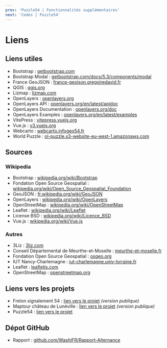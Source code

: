 ```yaml
---
prev: 'Puzzle54 | Fonctionnalités supplémentaires'
next: 'Codes | Puzzle54'
---
```


# Liens

## Liens utiles

- Bootstrap : [getbootstrap.com](https://getbootstrap.com/)
- Bootstrap Modal : [getbootstrap.com/docs/5.3/components/modal](https://getbootstrap.com/docs/5.3/components/modal/)
- France GeoJSON : [france-geojson.gregoiredavid.fr](https://france-geojson.gregoiredavid.fr/)
- QGIS : [qgis.org](https://www.qgis.org/)
- Lizmap : [lizmap.com](https://www.lizmap.com/)
- OpenLayers : [openlayers.org](https://openlayers.org/)
- OpenLayers API : [openlayers.org/en/latest/apidoc](https://openlayers.org/en/latest/apidoc/)
- OpenLayers Documentation : [openlayers.org/doc](https://openlayers.org/doc/)
- OpenLayers Examples : [openlayers.org/en/latest/examples](https://openlayers.org/en/latest/examples/)
- VitePress : [vitepress.vuejs.org](https://vitepress.vuejs.org/)
- Vue.js : [v3.vuejs.org](https://v3.vuejs.org/)
- Webcarto : [webcarto.infogeo54.fr](https://webcarto.infogeo54.fr/)
- World Puzzle : [ol-puzzle.s3-website-eu-west-1.amazonaws.com](http://ol-puzzle.s3-website-eu-west-1.amazonaws.com/)

## Sources

### Wikipedia

- Bootstrap : [wikipedia.org/wiki/Bootstrap](https://fr.wikipedia.org/wiki/Bootstrap)
- Fondation Open Source Geospatial : [wikipedia.org/wiki/Open_Source_Geospatial_Foundation](https://fr.wikipedia.org/wiki/Open_Source_Geospatial_Foundation)
- GeoJSON : [fr.wikipedia.org/wiki/GeoJSON](https://fr.wikipedia.org/wiki/GeoJSON)
- OpenLayers : [wikipedia.org/wiki/OpenLayers](https://fr.wikipedia.org/wiki/OpenLayers)
- OpenStreetMap : [wikipedia.org/wiki/OpenStreetMap](https://fr.wikipedia.org/wiki/OpenStreetMap)
- Leaflet : [wikipedia.org/wiki/Leaflet](https://fr.wikipedia.org/wiki/Leaflet)
- License BSD : [wikipedia.org/wiki/Licence_BSD](https://fr.wikipedia.org/wiki/Licence_BSD)
- Vue.js : [wikipedia.org/wiki/Vue.js](https://fr.wikipedia.org/wiki/Vue.js)

### Autres

- 3Liz : [3liz.com](https://www.3liz.com/)
- Conseil Départemental de Meurthe-et-Moselle : [meurthe-et-moselle.fr](https://www.meurthe-et-moselle.fr/)
- Fondation Open Source Geospatial : [osgeo.org](https://www.osgeo.org/)
- IUT Nancy-Charlemagne : [iut-charlemagne.univ-lorraine.fr](https://iut-charlemagne.univ-lorraine.fr/)
- Leaflet : [leafletjs.com](https://leafletjs.com/)
- OpenStreetMap : [openstreetmap.org](https://www.openstreetmap.org/)

## Liens vers les projets

- Frelon signalement 54 : [lien vers le projet](https://webcarto.infogeo54.fr/index.php/view/map?repository=public&project=Frelon_signalement_public) *(version publique)*
- Maptour château de Lunéville : [lien vers le projet](https://webcarto.infogeo54.fr/index.php/view/map?repository=public&project=maptour_chateau_luneville) *(version publique)*
- Puzzle54 : [lien vers le projet](https://webcarto.infogeo54.fr/index.php/view/map?repository=public&project=puzzle_cd54)

## Dépot GitHub

- Rapport : [github.com/WashiFR/Rapport-Alternance](https://github.com/WashiFR/Rapport-Alternance)